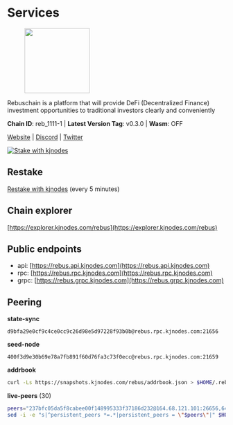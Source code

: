 # Services

<figure><img src="https://raw.githubusercontent.com/kj89/testnet_manuals/main/pingpub/logos/rebus.png" width="150" alt=""><figcaption></figcaption></figure>

Rebuschain is a platform that will provide DeFi (Decentralized Finance)  investment opportunities to traditional investors clearly and conveniently

**Chain ID**: reb_1111-1 | **Latest Version Tag**: v0.3.0 | **Wasm**: OFF

[Website](https://www.rebuschain.com) | [Discord](https://discord.gg/rebuschain) | [Twitter](https://twitter.com/RebusChain)

[![Stake with kjnodes](https://i.ibb.co/cr44Q8j/button-stake-with-kjnodes.png)](https://restake.app/rebus/rebusvaloper1vndzy8y55ylgpmmsc34uy8rm6kqlml6ffs9lrv)

## Restake

[Restake with kjnodes](https://restake.app/rebus/rebusvaloper1vndzy8y55ylgpmmsc34uy8rm6kqlml6ffs9lrv) (every 5 minutes)
## Chain explorer
[https://explorer.kjnodes.com/rebus](https://explorer.kjnodes.com/rebus)

## Public endpoints

* api: [https://rebus.api.kjnodes.com](https://rebus.api.kjnodes.com)
* rpc: [https://rebus.rpc.kjnodes.com](https://rebus.rpc.kjnodes.com)
* grpc: [https://rebus.grpc.kjnodes.com](https://rebus.grpc.kjnodes.com)

## Peering

**state-sync**

```text
d9bfa29e0cf9c4ce0cc9c26d98e5d97228f93b0b@rebus.rpc.kjnodes.com:21656
```

**seed-node**

```text
400f3d9e30b69e78a7fb891f60d76fa3c73f0ecc@rebus.rpc.kjnodes.com:21659
```

**addrbook**
```bash
curl -Ls https://snapshots.kjnodes.com/rebus/addrbook.json > $HOME/.rebusd/config/addrbook.json
```

**live-peers** (30)
```bash
peers="237bfc05da5f8cabee00f148995333f37186d232@164.68.121.101:26656,641b33b0e909630868133820605edf2b4ba4969a@65.109.49.109:26656,275d2614d24c8ac015a7712702fcb99cef67ef67@65.108.124.219:29656,07b84cf4b47a2e5ad251267716fe05bcf30330cd@65.21.170.3:29656,1fcb45323f9045707c0c344a60d7cb906008cfaf@65.109.80.176:26656,d3a8fdbe6776fc71998fa893abcd634461b52b19@65.109.92.241:40106,fa292bfad37826c9da43894b349b1480dff516b5@65.108.99.254:31656,89757803f40da51678451735445ad40d5b15e059@169.155.44.106:26656,faf349e185255c4aa2786da4f8ac70ea13849db0@169.155.45.128:26656,c126eed9cfede7802d78f570fec8175835309a73@141.95.127.146:26656,b570827e4397512e077028ea7121d3e19eb25bab@85.10.200.221:26656,ab6a4ae2857ac05fa8f45b03871fa3945193fc61@46.4.81.204:35656,3e319c765b7b48d518a2e3218efc317234b81681@142.132.159.188:26656,b8137c688096d1abcf56942d335d061f212e6629@62.212.65.138:34656,05483a7ec0160b17de1ad8e7793c7502e70e5525@146.59.85.223:17256,b1b08fe470551dca6d6631fb1bfabb814f6c1aec@54.37.129.164:54556,f4ad005ee8ec25508c498294e9e83d81b188ea49@185.248.24.16:21656,89ded0a3987d22e46b756fead439e2a4d25f23cb@185.144.99.30:26656,ebc4d27be0c87f537b44250c2e22ad349dc59fb6@158.69.116.134:26656,1749a8f0aa533fc92c1212366c22c0993fbb1545@51.178.47.116:26656,a7d96dc929824613315dcc1c90fee119f28cc51f@164.152.160.207:26656,2b7c9ae046c35b48cb7d3d16416c3f36ab648f66@149.102.136.149:26656,ce38728ac38ebbb4a72d496d42f8e9030af441d7@162.19.137.25:26656,92245ff5c7a4b293d2f0c7f9afca0ddad2e0fb52@65.108.244.178:26656,b212d5740b2e11e54f56b072dc13b6134650cfb5@169.155.168.16:26656,6daeb8cfea285f561e167a0d94718b61e2cf7944@5.189.187.36:21656,87102b5dd22c1d17f97197c078f23726ae3c6214@91.157.60.253:26656,d9bfa29e0cf9c4ce0cc9c26d98e5d97228f93b0b@65.109.88.38:21656,49e084a4c77f168810608e20b530ee9d25ac69b7@209.126.8.176:26656,256d9790bf186f5a275790f7fe01e1b8800dcaaf@65.21.88.78:26656"
sed -i -e "s|^persistent_peers *=.*|persistent_peers = \"$peers\"|" $HOME/.rebusd/config/config.toml
```
